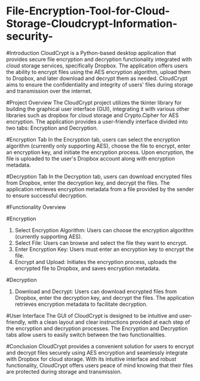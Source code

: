 # File-Encryption-Tool-for-Cloud-Storage-Cloudcrypt-Information-security-

#Introduction 
CloudCrypt is a Python-based desktop application that provides secure file encryption and decryption 
functionality integrated with cloud storage services, specifically Dropbox. The application offers users 
the ability to encrypt files using the AES encryption algorithm, upload them to Dropbox, and later 
download and decrypt them as needed. CloudCrypt aims to ensure the confidentiality and integrity of 
users' files during storage and transmission over the internet. 

#Project Overview 
The CloudCrypt project utilizes the tkinter library for building the graphical user interface (GUI), 
integrating it with various other libraries such as dropbox for cloud storage and Crypto.Cipher for AES 
encryption. The application provides a user-friendly interface divided into two tabs: Encryption and 
Decryption. 

#Encryption Tab 
In the Encryption tab, users can select the encryption algorithm (currently only supporting AES), choose 
the file to encrypt, enter an encryption key, and initiate the encryption process. Upon encryption, the 
file is uploaded to the user's Dropbox account along with encryption metadata. 

#Decryption Tab 
In the Decryption tab, users can download encrypted files from Dropbox, enter the decryption key, and 
decrypt the files. The application retrieves encryption metadata from a file provided by the sender to 
ensure successful decryption. 

#Functionality Overview 

#Encryption 
1. Select Encryption Algorithm: Users can choose the encryption algorithm (currently supporting 
AES). 
2. Select File: Users can browse and select the file they want to encrypt. 
3. Enter Encryption Key: Users must enter an encryption key to encrypt the file. 
4. Encrypt and Upload: Initiates the encryption process, uploads the encrypted file to Dropbox, and 
saves encryption metadata.

#Decryption 
1. Download and Decrypt: Users can download encrypted files from Dropbox, enter the decryption 
key, and decrypt the files. The application retrieves encryption metadata to facilitate decryption.

#User Interface 
The GUI of CloudCrypt is designed to be intuitive and user-friendly, with a clean layout and clear 
instructions provided at each step of the encryption and decryption processes. The Encryption and 
Decryption tabs allow users to easily switch between the two functionalities.

#Conclusion 
CloudCrypt provides a convenient solution for users to encrypt and decrypt files securely using AES 
encryption and seamlessly integrate with Dropbox for cloud storage. With its intuitive interface and 
robust functionality, CloudCrypt offers users peace of mind knowing that their files are protected during 
storage and transmission.
